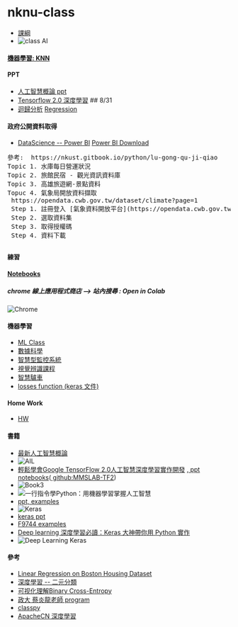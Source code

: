 # nknu-class
* [課綱](https://github.com/jumbokh/nknu-class/blob/main/docs/%E5%8B%9E%E8%A8%93%E8%AA%B2%E7%B6%B1-%E8%AC%9D%E5%9D%A4%E9%81%940903.xlsx)
* ![class AI](https://github.com/jumbokh/nknu-class/blob/main/docs/NKNU-class.JPG)
#### [機器學習: KNN](https://github.com/jumbokh/nknu-class/blob/main/ML/KNN.md)
#### PPT
* [人工智慧概論 ppt](https://github.com/jumbokh/nknu-class/blob/main/docs/README.md)
* [Tensorflow 2.0 深度學習](https://docs.google.com/presentation/d/1GDXb2ajOigrlUDO-cGQtkvCo1Je8zhBc/edit?usp=sharing&ouid=105327400674977348197&rtpof=true&sd=true) ## 8/31
* [迴歸分析](https://github.com/jumbokh/nknu-class/blob/main/docs/CH02%E8%BF%B4%E6%AD%B8%E5%88%86%E6%9E%90.ppt) [Regression](https://github.com/jumbokh/DataScience_1082/blob/master/regression.md)
#### 政府公開資料取得
* [DataScience -- Power BI](https://github.com/jumbokh/DataScience_1082) [Power BI Download](https://github.com/jumbokh/DataScience_1082/blob/master/inclass.md)
<pre>
參考:  https://nkust.gitbook.io/python/lu-gong-qu-ji-qiao
Topic 1. 水庫每日營運狀況
Topic 2. 旅館民宿 - 觀光資訊資料庫
Topic 3. 高雄旅遊網-景點資料
Topuc 4. 氣象局開放資料擷取
 https://opendata.cwb.gov.tw/dataset/climate?page=1
 Step 1. 註冊登入 [氣象資料開放平台](https://opendata.cwb.gov.tw/index)
 Step 2. 選取資料集
 Step 3. 取得授權碼
 Step 4. 資料下載
</pre>
##
#### 練習
#### [Notebooks](https://github.com/jumbokh/nknu-class/tree/main/notebooks#readme)
##### chrome 線上應用程式商店 --> 站內搜尋 : Open in Colab
![Chrome](https://github.com/jumbokh/nknu-class/blob/main/docs/colab.JPG)
#### 機器學習 
* [ML Class](https://github.com/jumbokh/ML-Class) 
* [數據科學](https://github.com/jumbokh/DataScience_1082) 
* [智慧型監控系統](https://github.com/jumbokh/Intelligent-monitoring-class) 
* [視覺辨識課程](https://github.com/jumbokh/cv_face) 
* [智慧驢車](https://github.com/jumbokh/FSSH-class)
* [losses function (keras 文件)](https://keras.io/zh/losses/)
#### Home Work
* [HW](https://github.com/jumbokh/nknu-class/blob/main/Homeworks/README.md)
#### 書籍
* [最新人工智慧概論](http://www.mosme.net/mosme/book_detail/PF522?c=3)
* ![AIL](https://github.com/jumbokh/nknu-class/blob/main/docs/book4.jpg)
* [輕鬆學會Google TensorFlow 2.0人工智慧深度學習實作開發](https://www.books.com.tw/products/0010832030) [, ppt notebooks](https://drive.google.com/drive/folders/1NmMu5gpfMd0ct2OMTGpVxI5xzXzz6ffW?usp=sharing)([ github:MMSLAB-TF2](https://github.com/taipeitechmmslab/MMSLAB-TF2))
* ![Book3](https://github.com/jumbokh/nknu-class/blob/main/docs/book3.jpg)
* ![一行指令學Python：用機器學習掌握人工智慧](https://github.com/jumbokh/nknu-class/blob/main/docs/book5.JPG)
* [ppt, examples](https://drive.google.com/drive/folders/1gfItaJzpfBsRqdXKs-oiTVg3O4lzBXQY?usp=sharing)
* ![Keras](https://github.com/jumbokh/nknu-class/blob/main/docs/F9744.jpg)
* [keras ppt](https://drive.google.com/drive/folders/1ofTVBZy4G81m2YVAkzdA8ljdfaKGqWzZ?usp=sharing)
* [F9744 examples](http://www.flag.com.tw/DL.asp?F9744)
* [Deep learning 深度學習必讀：Keras 大神帶你用 Python 實作](https://www.books.com.tw/products/0010822932)
* ![Deep Learning Keras](https://github.com/jumbokh/nknu-class/blob/main/docs/book1.jpg)
#### 參考
* [Linear Regression on Boston Housing Dataset](https://towardsdatascience.com/linear-regression-on-boston-housing-dataset-f409b7e4a155)
* [深度學習 -- 二元分類](https://zhuanlan.zhihu.com/p/62989429)
* [可视化理解Binary Cross-Entropy](https://zhuanlan.zhihu.com/p/89391305)
* [政大 蔡炎龍老師 program](https://github.com/jumbokh/Deep-Learning-Basics)
* [classpy](https://github.com/cylcc06/classpy)
* [ApacheCN 深度學習](https://www.ixyread.com/read/apachecn-dl-zh/SUMMARY.md)
